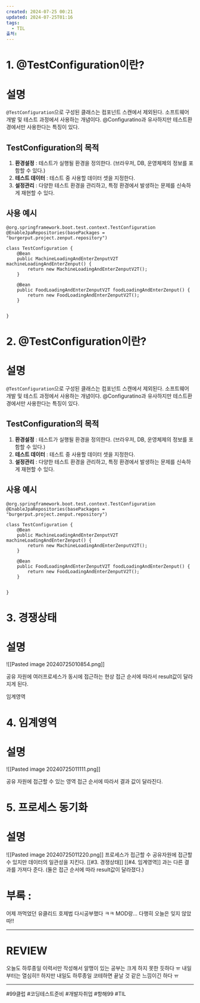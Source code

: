```yaml
---
created: 2024-07-25 00:21
updated: 2024-07-25T01:16
tags:
  - TIL
출처: 
---
```

# 1. @TestConfiguration이란?

# 설명

`@TestConfiguration`으로 구성된 클래스는 컴포넌트 스캔에서 제외된다. 소프트웨어 개발 및 테스트 과정에서 사용하는 개념이다.  @Configuratino과 유사하지만 테스트환경에서만 사용한다는 특징이 있다.
## TestConfiguration의 목적
1. **환경설정** : 테스트가 실행될 환경을 정의한다. (브라우저, DB, 운영체제의 정보를 포함할 수 있다.)
2. **테스트 데이터** : 테스트 중 사용할 데이터 셋을 지정한다.
3. **설정관리** : 다양한 테스트 환경을 관리하고, 특정 환경에서 발생하는 문제를 신속하게 재현할 수 있다.
## 사용 예시
```
@org.springframework.boot.test.context.TestConfiguration  
@EnableJpaRepositories(basePackages = "burgerput.project.zenput.repository")  
  
class TestConfiguration {  
    @Bean  
    public MachineLoadingAndEnterZenputV2T machineLoadingAndEnterZenput() {  
        return new MachineLoadingAndEnterZenputV2T();  
    }  
  
    @Bean  
    public FoodLoadingAndEnterZenputV2T foodLoadingAndEnterZenput() {  
        return new FoodLoadingAndEnterZenputV2T();  
    }  
  
  
}

```


# 2. @TestConfiguration이란?

# 설명

`@TestConfiguration`으로 구성된 클래스는 컴포넌트 스캔에서 제외된다. 소프트웨어 개발 및 테스트 과정에서 사용하는 개념이다.  @Configuratino과 유사하지만 테스트환경에서만 사용한다는 특징이 있다.
## TestConfiguration의 목적
1. **환경설정** : 테스트가 실행될 환경을 정의한다. (브라우저, DB, 운영체제의 정보를 포함할 수 있다.)
2. **테스트 데이터** : 테스트 중 사용할 데이터 셋을 지정한다.
3. **설정관리** : 다양한 테스트 환경을 관리하고, 특정 환경에서 발생하는 문제를 신속하게 재현할 수 있다.
## 사용 예시
```
@org.springframework.boot.test.context.TestConfiguration  
@EnableJpaRepositories(basePackages = "burgerput.project.zenput.repository")  
  
class TestConfiguration {  
    @Bean  
    public MachineLoadingAndEnterZenputV2T machineLoadingAndEnterZenput() {  
        return new MachineLoadingAndEnterZenputV2T();  
    }  
  
    @Bean  
    public FoodLoadingAndEnterZenputV2T foodLoadingAndEnterZenput() {  
        return new FoodLoadingAndEnterZenputV2T();  
    }  
  
  
}

```


# 3. 경쟁상태

# 설명
![[Pasted image 20240725010854.png]]

공유 자원에 여러프로세스가 동시에 접근하는 현상
접근 순서에 따라서 result값이 달라지게 된다.

임계영역

# 4. 임계영역
# 설명
![[Pasted image 20240725011111.png]]

공유 자원에 접근할 수 있는 영역
접근 순서에 따라서 결과 값이 달라진다.

# 5. 프로세스 동기화

# 설명
![[Pasted image 20240725011220.png]]
프로세스가 접근할 수 공유자원에 접근할 수 있지만 데이터의 일관성을 지킨다.
[[#3. 경쟁상태]]
[[#4. 임계영역]]
과는 다른 결과를 가져다 준다. (둘은 접근 순서에 따라 result값이 달라졌다.)

# 부록 : 
어제 까먹었던 유클리드 호제법 다시공부했다 ㅋㅋ MOD랑... 다행히 오늘은 잊지 않았따!!

---
# REVIEW
오늘도 하루종일 이력서만 작성해서 알맹이 있는 공부는 크게 하지 못한 듯하다 ㅠ 내일부터는 열심히!! 하지만 내일도 하루종일 코테하면 끝날 것 같은 느낌이긴 하다 ㅠ 

---
#99클럽 #코딩테스트준비 #개발자취업 #항해99 #TIL 